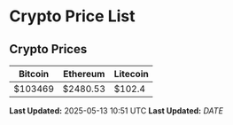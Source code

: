 # Crypto Price List

## Crypto Prices
| Bitcoin | Ethereum | Litecoin |
| ------- | -------- | -------- |
| $103469 | $2480.53 | $102.4 |
**Last Updated:** 2025-05-13 10:51 UTC
**Last Updated:** $DATE$
